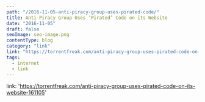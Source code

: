 ```yaml
---
path: "/2016-11-05-anti-piracy-group-uses-pirated-code/"
title: Anti-Piracy Group Uses ‘Pirated’ Code on its Website
date: "2016-11-05"
draft: false
seoImage: seo-image.png
contentType: blog
category: "link"
link: "https://torrentfreak.com/anti-piracy-group-uses-pirated-code-on-its-website-161105"
tags:
  - internet
  - link
---
```


link: 'https://torrentfreak.com/anti-piracy-group-uses-pirated-code-on-its-website-161105'
